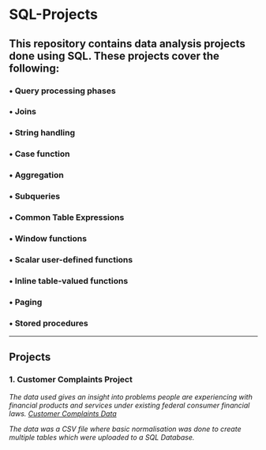 # SQL-Projects
## This repository contains data analysis projects done using SQL. These projects cover the following:
### •	Query processing phases
### •	Joins
### •	String handling
### •	Case function
### •	Aggregation
### •	Subqueries
### •	Common Table Expressions
### •	Window functions
### •	Scalar user-defined functions
### •	Inline table-valued functions
### •	Paging
### •	Stored procedures
---
## Projects

### 1. Customer Complaints Project
*The data used gives an insight into problems people are experiencing with financial products and services under existing federal consumer financial laws. [Customer Complaints Data](https://www.consumerfinance.gov/data-research/consumer-complaints/)*

*The data was a CSV file where basic normalisation was done to create multiple tables which were uploaded to a SQL Database.*
